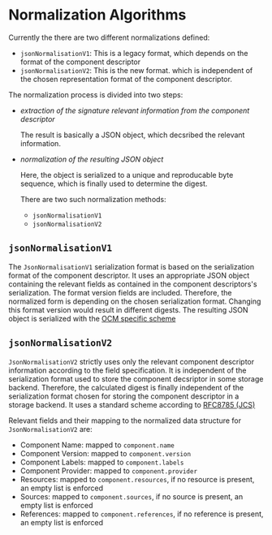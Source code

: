 # Normalization Algorithms

Currently the there are two different normalizations defined:

- `jsonNormalisationV1`: This is a legacy format, which depends on the format of the
  component descriptor
- `jsonNormalisationV2`: This is the new format. which is independent of the
  chosen representation format of the component descriptor.

The normalization process is divided into two steps:

- *extraction of the signature relevant information from the component descriptor*

  The result is basically a JSON object, which decsribed the relevant information.

- *normalization of the resulting JSON object*

  Here, the object is serialized to a unique and reproducable byte sequence, which is finally used to determine the digest.

  There are two such normalization methods:
  - `jsonNormalisationV1`
  - `jsonNormalisationV2`

## `jsonNormalisationV1`

The `JsonNormalisationV1` serialization format is based on the serialization format of the component descriptor.
It uses an appropriate JSON object containing the relevant fields as contained in the component descriptors's serialization.
The format version fields are included. Therefore, the normalized form is depending on the chosen serialization format.
Changing this format version would result in different digests.
The resulting JSON object is serialized with the [OCM specific scheme](#generic-normalization-format)

## `jsonNormalisationV2`

`JsonNormalisationV2` strictly uses only the relevant component descriptor
information according to the field specification. It is independent of the serialization format used to store the component decsriptor in some storage backend. Therefore, the calculated digest is finally independent of the serialization format chosen for storing the component descriptor in a storage backend. It uses a standard scheme according to [RFC8785 (JCS)](https://www.rfc-editor.org/rfc/rfc8785)

Relevant fields and their mapping to the normalized data structure for `JsonNormalisationV2` are:

- Component Name: mapped to `component.name`
- Component Version: mapped to `component.version`
- Component Labels: mapped to `component.labels`
- Component Provider: mapped to `component.provider`
- Resources: mapped to `component.resources`, if no resource is present, an empty list is enforced
- Sources: mapped to `component.sources`, if no source is present, an empty list is enforced
- References: mapped to `component.references`, if no reference is present, an empty list is enforced